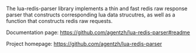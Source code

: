 <!---
    @title         Lua Redis Parser Library
    @creator       Yichun Zhang
    @created       2011-08-11 02:10 GMT
    @modifier      Yichun Zhang
    @modifier_link yichun-zhang
    @modified      2013-10-17 23:35 GMT
    @changes       4
--->

The lua-redis-parser library implements a thin and fast redis raw response parser that constructs corresponding lua data strucutres, as well as a function that constructs redis raw requests.

Documentation page: https://github.com/agentzh/lua-redis-parser#readme

Project homepage: https://github.com/agentzh/lua-redis-parser
